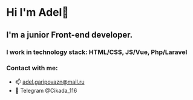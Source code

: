 # Hi I'm Adel👋
## I'm a junior Front-end developer.
### I work in technology stack: HTML/CSS, JS/Vue, Php/Laravel
### Contact with me:
- 📫 adel.garipovazn@mail.ru
- 💬 Telegram @Cikada_116

